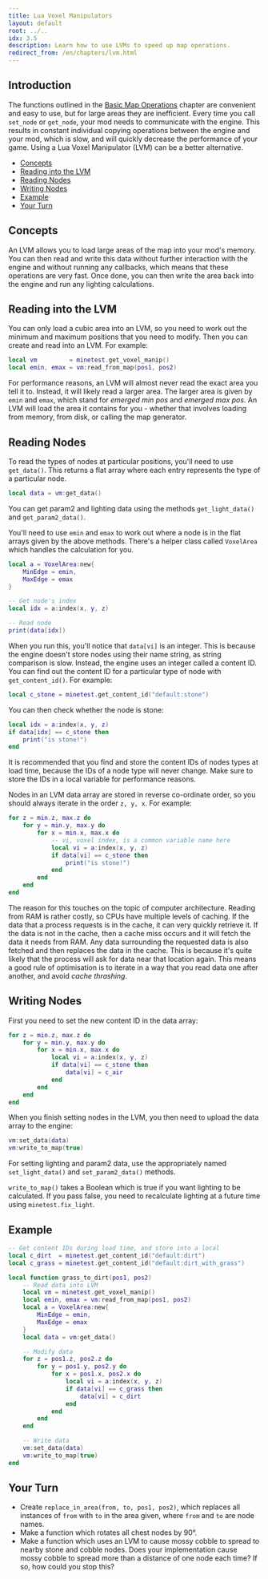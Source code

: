 ```yaml
---
title: Lua Voxel Manipulators
layout: default
root: ../..
idx: 3.5
description: Learn how to use LVMs to speed up map operations.
redirect_from: /en/chapters/lvm.html
---
```


## Introduction

The functions outlined in the [Basic Map Operations](environment.html) chapter
are convenient and easy to use, but for large areas they are inefficient.
Every time you call `set_node` or `get_node`, your mod needs to communicate with
the engine. This results in constant individual copying operations between the
engine and your mod, which is slow, and will quickly decrease the performance of
your game. Using a Lua Voxel Manipulator (LVM) can be a better alternative.

* [Concepts](#concepts)
* [Reading into the LVM](#reading-into-the-lvm)
* [Reading Nodes](#reading-nodes)
* [Writing Nodes](#writing-nodes)
* [Example](#example)
* [Your Turn](#your-turn)

## Concepts

An LVM allows you to load large areas of the map into your mod's memory.
You can then read and write this data without further interaction with the
engine and without running any callbacks, which means that these
operations are very fast. Once done, you can then write the area back into
the engine and run any lighting calculations.

## Reading into the LVM

You can only load a cubic area into an LVM, so you need to work out the minimum
and maximum positions that you need to modify. Then you can create and read into
an LVM. For example:

```lua
local vm         = minetest.get_voxel_manip()
local emin, emax = vm:read_from_map(pos1, pos2)
```

For performance reasons, an LVM will almost never read the exact area you tell it to.
Instead, it will likely read a larger area. The larger area is given by `emin` and `emax`,
which stand for *emerged min pos* and *emerged max pos*. An LVM will load the area
it contains for you - whether that involves loading from memory, from disk, or
calling the map generator.

## Reading Nodes

To read the types of nodes at particular positions, you'll need to use `get_data()`.
This returns a flat array where each entry represents the type of a
particular node.

```lua
local data = vm:get_data()
```

You can get param2 and lighting data using the methods `get_light_data()` and `get_param2_data()`.

You'll need to use `emin` and `emax` to work out where a node is in the flat arrays
given by the above methods. There's a helper class called `VoxelArea` which handles
the calculation for you.

```lua
local a = VoxelArea:new{
    MinEdge = emin,
    MaxEdge = emax
}

-- Get node's index
local idx = a:index(x, y, z)

-- Read node
print(data[idx])
```

When you run this, you'll notice that `data[vi]` is an integer. This is because
the engine doesn't store nodes using their name string, as string comparison
is slow. Instead, the engine uses an integer called a content ID.
You can find out the content ID for a particular type of node with
`get_content_id()`. For example:

```lua
local c_stone = minetest.get_content_id("default:stone")
```

You can then check whether the node is stone:

```lua
local idx = a:index(x, y, z)
if data[idx] == c_stone then
    print("is stone!")
end
```

It is recommended that you find and store the content IDs of nodes types
at load time, because the IDs of a node type will never change. Make sure to store
the IDs in a local variable for performance reasons.

Nodes in an LVM data array are stored in reverse co-ordinate order, so you should
always iterate in the order `z, y, x`. For example:

```lua
for z = min.z, max.z do
    for y = min.y, max.y do
        for x = min.x, max.x do
            -- vi, voxel index, is a common variable name here
            local vi = a:index(x, y, z)
            if data[vi] == c_stone then
                print("is stone!")
            end
        end
    end
end
```

The reason for this touches on the topic of computer architecture. Reading from RAM is rather
costly, so CPUs have multiple levels of caching. If the data that a process requests
is in the cache, it can very quickly retrieve it. If the data is not in the cache,
then a cache miss occurs and it will fetch the data it needs from RAM. Any data
surrounding the requested data is also fetched and then replaces the data in the cache. This is
because it's quite likely that the process will ask for data near that location again. This means
a good rule of optimisation is to iterate in a way that you read data one after
another, and avoid *cache thrashing*.

## Writing Nodes

First you need to set the new content ID in the data array:

```lua
for z = min.z, max.z do
    for y = min.y, max.y do
        for x = min.x, max.x do
            local vi = a:index(x, y, z)
            if data[vi] == c_stone then
                data[vi] = c_air
            end
        end
    end
end
```

When you finish setting nodes in the LVM, you then need to upload the data
array to the engine:

```lua
vm:set_data(data)
vm:write_to_map(true)
```

For setting lighting and param2 data, use the appropriately named
`set_light_data()` and `set_param2_data()` methods.

`write_to_map()` takes a Boolean which is true if you want lighting to be
calculated. If you pass false, you need to recalculate lighting at a future
time using `minetest.fix_light`.

## Example

```lua
-- Get content IDs during load time, and store into a local
local c_dirt  = minetest.get_content_id("default:dirt")
local c_grass = minetest.get_content_id("default:dirt_with_grass")

local function grass_to_dirt(pos1, pos2)
    -- Read data into LVM
    local vm = minetest.get_voxel_manip()
    local emin, emax = vm:read_from_map(pos1, pos2)
    local a = VoxelArea:new{
        MinEdge = emin,
        MaxEdge = emax
    }    
    local data = vm:get_data()

    -- Modify data
    for z = pos1.z, pos2.z do
        for y = pos1.y, pos2.y do
            for x = pos1.x, pos2.x do
                local vi = a:index(x, y, z)
                if data[vi] == c_grass then
                    data[vi] = c_dirt
                end
            end
        end
    end

    -- Write data
    vm:set_data(data)
    vm:write_to_map(true)
end
```

## Your Turn

* Create `replace_in_area(from, to, pos1, pos2)`, which replaces all instances of
  `from` with `to` in the area given, where `from` and `to` are node names.
* Make a function which rotates all chest nodes by 90&deg;.
* Make a function which uses an LVM to cause mossy cobble to spread to nearby
  stone and cobble nodes.
  Does your implementation cause mossy cobble to spread more than a distance of one node each
  time? If so, how could you stop this?
